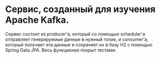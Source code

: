 # Сервис, созданный для изучения Apache Kafka. 

Сервис состоит из producer'а, который со помощью scheduler'а отправляет генерируемые данные в нужный топик,
и consumer'а, который получает эти данные и сохраняет их в базу H2 с помощью Spring Data JPA. 
Весь функционал покрыт тестами.